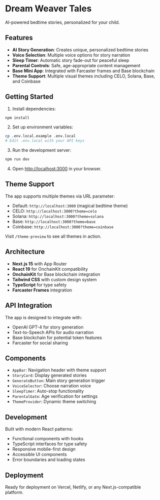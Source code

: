 # Dream Weaver Tales

AI-powered bedtime stories, personalized for your child.

## Features

- **AI Story Generation**: Creates unique, personalized bedtime stories
- **Voice Selection**: Multiple voice options for story narration
- **Sleep Timer**: Automatic story fade-out for peaceful sleep
- **Parental Controls**: Safe, age-appropriate content management
- **Base Mini App**: Integrated with Farcaster frames and Base blockchain
- **Theme Support**: Multiple visual themes including CELO, Solana, Base, and Coinbase

## Getting Started

1. Install dependencies:
```bash
npm install
```

2. Set up environment variables:
```bash
cp .env.local.example .env.local
# Edit .env.local with your API keys
```

3. Run the development server:
```bash
npm run dev
```

4. Open [http://localhost:3000](http://localhost:3000) in your browser.

## Theme Support

The app supports multiple themes via URL parameter:
- Default: `http://localhost:3000` (magical bedtime theme)
- CELO: `http://localhost:3000?theme=celo`
- Solana: `http://localhost:3000?theme=solana`
- Base: `http://localhost:3000?theme=base`
- Coinbase: `http://localhost:3000?theme=coinbase`

Visit `/theme-preview` to see all themes in action.

## Architecture

- **Next.js 15** with App Router
- **React 19** for OnchainKit compatibility
- **OnchainKit** for Base blockchain integration
- **Tailwind CSS** with custom design system
- **TypeScript** for type safety
- **Farcaster Frames** integration

## API Integration

The app is designed to integrate with:
- OpenAI GPT-4 for story generation
- Text-to-Speech APIs for audio narration
- Base blockchain for potential token features
- Farcaster for social sharing

## Components

- `AppBar`: Navigation header with theme support
- `StoryCard`: Display generated stories
- `GenerateButton`: Main story generation trigger
- `VoiceSelector`: Choose narration voice
- `SleepTimer`: Auto-stop functionality
- `ParentalGate`: Age verification for settings
- `ThemeProvider`: Dynamic theme switching

## Development

Built with modern React patterns:
- Functional components with hooks
- TypeScript interfaces for type safety
- Responsive mobile-first design
- Accessible UI components
- Error boundaries and loading states

## Deployment

Ready for deployment on Vercel, Netlify, or any Next.js-compatible platform.
